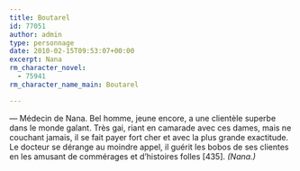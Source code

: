 ```yaml
---
title: Boutarel
id: 77051
author: admin
type: personnage
date: 2010-02-15T09:53:07+00:00
excerpt: Nana
rm_character_novel:
  - 75941
rm_character_name_main: Boutarel

---
```

— Médecin de Nana. Bel homme, jeune encore, a une clientèle superbe dans le monde galant. Très gai, riant en camarade avec ces dames, mais ne couchant jamais, il se fait payer fort cher et avec la plus grande exactitude. Le docteur se dérange au moindre appel, il guérit les bobos de ses clientes en les amusant de commérages et d&rsquo;histoires folles [435]. _(Nana.)_